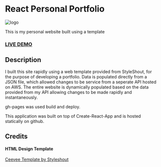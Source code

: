 # React Personal Portfolio

![logo](https://github.com/kihaen/personalPortfolio/blob/master/Resume_Screen.png)

This is my personal website built using a template
### <a href="https://www.kihaen.com">LIVE DEMO</a> 

## Description

I built this site rapidly using a web template provided from StyleShout, for the purpose of developing a portfolio.
Data is populated directly from a JSON file, which allowed changes to be service from a seperate API hosted on AWS.
The entire website is dynamically populated based on the data provided from my API allowing changes to be made rapidly and instantaneously. 

gh-pages was used build and deploy.

This application was built on top of Create-React-App and is hosted statically on github.

## Credits

#### HTML Design Template
<a href="https://www.styleshout.com/free-templates/ceevee/">Ceevee Template by Styleshout</a>

